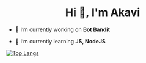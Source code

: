 <h1 align="center">Hi 👋, I'm Akavi</h1>

- 🔭 I’m currently working on **Bot Bandit**

- 🌱 I’m currently learning **JS, NodeJS**



[![Top Langs](https://github-readme-stats.vercel.app/api/top-langs/?username=akavvi)](https://github.com/anuraghazra/github-readme-stats)




